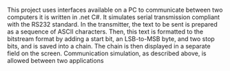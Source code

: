This project uses interfaces available on a PC to communicate between two computers it is written in .net C#. It simulates serial transmission compliant with the RS232 standard. In the transmitter, the text to be sent is prepared as a sequence of ASCII characters. Then, this text is formatted to the bitstream format by adding a start bit, an LSB-to-MSB byte, and two stop bits, and is saved into a chain. The chain is then displayed in a separate field on the screen. Communication simulation, as described above, is allowed between two applications 

